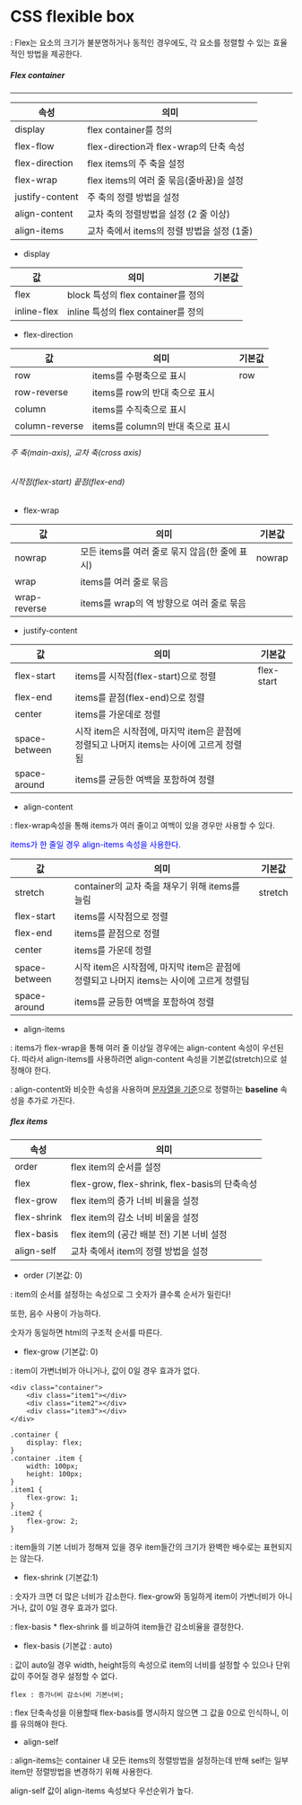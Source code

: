 # CSS flexible box

: Flex는 요소의 크기가 불분명하거나 동적인 경우에도, 각 요소를 정렬할 수 있는 효율적인 방법을 제공한다.



##### Flex container

----

| 속성            | 의미                                       |
| --------------- | ------------------------------------------ |
| display         | flex container를 정의                      |
| flex-flow       | flex-direction과 flex-wrap의 단축 속성     |
| flex-direction  | flex items의 주 축을 설정                  |
| flex-wrap       | flex items의 여러 줄 묶음(줄바꿈)을 설정   |
| justify-content | 주 축의 정렬 방법을 설정                   |
| align-content   | 교차 축의 정렬방법을 설정 (2 줄 이상)      |
| align-items     | 교차 축에서 items의 정렬 방법을 설정 (1줄) |



- display

| 값          | 의미                                | 기본값 |
| ----------- | ----------------------------------- | ------ |
| flex        | block 특성의 flex container를 정의  |        |
| inline-flex | inline 특성의 flex container를 정의 |        |

- flex-direction

| 값             | 의미                              | 기본값 |
| -------------- | --------------------------------- | ------ |
| row            | items를 수평축으로 표시           | row    |
| row-reverse    | items를 row의 반대 축으로 표시    |        |
| column         | items를 수직축으로 표시           |        |
| column-reverse | items를 column의 반대 축으로 표시 |        |



###### 주 축(main-axis), 교차 축(cross axis)



###### 시작점(flex-start) 끝점(flex-end)



- flex-wrap

| 값           | 의미                                           | 기본값 |
| ------------ | ---------------------------------------------- | ------ |
| nowrap       | 모든 items를 여러 줄로 묶지 않음(한 줄에 표시) | nowrap |
| wrap         | items를 여러 줄로 묶음                         |        |
| wrap-reverse | items를 wrap의 역 방향으로 여러 줄로 묶음      |        |

- justify-content

| 값            | 의미                                                         | 기본값     |
| ------------- | ------------------------------------------------------------ | ---------- |
| flex-start    | items를 시작점(flex-start)으로 정렬                          | flex-start |
| flex-end      | items를 끝점(flex-end)으로 정렬                              |            |
| center        | items를 가운데로 정렬                                        |            |
| space-between | 시작 item은 시작점에, 마지막 item은 끝점에 정렬되고 나머지 items는 사이에 고르게 정렬됨 |            |
| space-around  | items를 균등한 여백을 포함하여 정렬                          |            |

- align-content

: flex-wrap속성을 통해 items가 여러 줄이고 여백이 있을 경우만 사용할 수 있다.

<span style="color:blue;">items가 한 줄일 경우 align-items 속성을 사용한다.</span>

| 값            | 의미                                                         | 기본값  |
| ------------- | ------------------------------------------------------------ | ------- |
| stretch       | container의 교차 축을 채우기 위해 items를 늘림               | stretch |
| flex-start    | items를 시작점으로 정렬                                      |         |
| flex-end      | items를 끝점으로 정렬                                        |         |
| center        | items를 가운데 정렬                                          |         |
| space-between | 시작 item은 시작점에, 마지막 item은 끝점에 정렬되고 나머지 items는 사이에 고르게 정렬딤 |         |
| space-around  | items를 균등한 여백을 포함하여 정렬                          |         |

- align-items

: items가 flex-wrap을 통해 여러 줄 이상일 경우에는 align-content 속성이 우선된다. 따라서 align-items를 사용하려면 align-content 속성을 기본값(stretch)으로 설정해야 한다.

: align-content와 비슷한 속성을 사용하며 <u>문자열을 기준</u>으로 정렬하는 <strong>baseline</strong> 속성을 추가로 가진다.



##### flex items

| 속성        | 의미                                          |
| ----------- | --------------------------------------------- |
| order       | flex item의 순서를 설정                       |
| flex        | flex-grow, flex-shrink, flex-basis의 단축속성 |
| flex-grow   | flex item의 증가 너비 비율을 설정             |
| flex-shrink | flex item의 감소 너비 비울을 설정             |
| flex-basis  | flex item의 (공간 배분 전) 기본 너비 설정     |
| align-self  | 교차 축에서 item의 정렬 방법을 설정           |

- order (기본값: 0)

: item의 순서를 설정하는 속성으로 그 숫자가 클수록 순서가 밀린다!

  또한, 음수 사용이 가능하다.

  숫자가 동일하면 html의 구조적 순서를 따른다.

- flex-grow (기본값: 0)

: item이 가변너비가 아니거나, 값이 0일 경우 효과가 없다.

```
<div class="container">
	<div class="item1"></div>
	<div class="item2"></div>
	<div class="item3"></div>
</div>
```

```
.container {
	display: flex;
}
.container .item {
	width: 100px;
	height: 100px;
}
.item1 {
	flex-grow: 1;
}
.item2 {
	flex-grow: 2;
}
```

: item들의 기본 너비가 정해져 있을 경우 item들간의 크기가 완벽한 배수로는 표현되지는 않는다.

- flex-shrink (기본값:1)

: 숫자가 크면 더 많은 너비가 감소한다. flex-grow와 동일하게 item이 가변너비가 아니거나, 값이 0일 경우 효과가 없다.

: flex-basis * flex-shrink 를 비교하여 item들간 감소비율을 결정한다.

- flex-basis (기본값 : auto)

: 값이 auto일 경우 width, height등의 속성으로 item의 너비를 설정할 수 있으나 단위 값이 주어질 경우 설정할 수 없다. 



```
flex : 증가너비 감소너비 기본너비;
```

: flex 단축속성을 이용할때 flex-basis를 명시하지 않으면 그 값을 0으로 인식하니, 이를 유의해야 한다.



- align-self

: align-items는 container 내 모든 items의 정렬방법을 설정하는데 반해 self는 일부 item만 정렬방법을 변경하기 위해 사용한다.

align-self 값이 align-items 속성보다 우선순위가 높다.